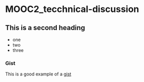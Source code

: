 # MOOC2_tecchnical-discussion

## This is a second heading

* one
* two
* three

### Gist
This is a good example of a [gist](https://gist.github.com/KaiSiang99/b811bcb2607a04af23128d6ec01ba164)
